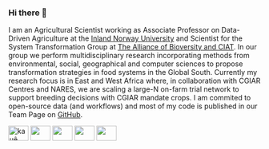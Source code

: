 ### Hi there 👋

I am an Agricultural Scientist working as Associate Professor on Data-Driven Agriculture at the [Inland Norway University](https://www.inn.no/english/) and Scientist for the System Transformation Group at [The Alliance of Bioversity and CIAT](https://alliancebioversityciat.org). In our group we perform multidisciplinary research incorporating methods from environmental, social, geographical and computer sciences to propose transformation strategies in food systems in the Global South. Currently my research focus is in East and West Africa where, in collaboration with CGIAR Centres and NARES, we are scaling a large-N on-farm trial network to support breeding decisions with CGIAR mandate crops. I am commited to open-source data (and workflows) and most of my code is published in our Team Page on [GitHub](https://github.com/AgrDataSci).

<p align="left">
<a href="https://twitter.com/desousakaue" target="blank"><img align="center" src="https://cdn.jsdelivr.net/npm/simple-icons@3.0.1/icons/twitter.svg" alt="kauê de sousa's twitter handle is desousakaue" height="30" width="40" /></a>
<a href="https://scholar.google.com/citations?user=GO3gOJx27gYC&hl" target="blank"><img align="center" src="https://cdn.jsdelivr.net/npm/simple-icons@3.0.1/icons/googlescholar.svg" alt="" height="30" width="40" /></a>
<a href="https://orcid.org/0000-0002-7571-7845" target="blank"><img align="center" src="https://cdn.jsdelivr.net/npm/simple-icons@3.0.1/icons/orcid.svg" alt="" height="30" width="40" /></a>
<a href="https://www.researchgate.net/profile/Kaue-De-Sousa" target="blank"><img align="center" src="https://cdn.jsdelivr.net/npm/simple-icons@3.0.1/icons/researchgate.svg" alt="" height="30" width="40" /></a>
<a href="mailto:k.desousa@cgiar.org" target="blank"><img align="center" src="https://cdn.jsdelivr.net/npm/simple-icons@3.0.1/icons/gmail.svg" alt="" height="30" width="40" /></a>
</p>

